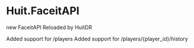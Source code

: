 # Huit.FaceitAPI
new FaceitAPI Reloaded by HuitDR

Added support for /players
Added support for /players/{player_id}/history
